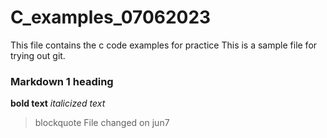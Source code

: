 # C_examples_07062023
This file contains the c code examples for practice
This is a sample file for trying out git.
### Markdown 1 heading
**bold text**
*italicized text*
> blockquote
File changed on jun7
